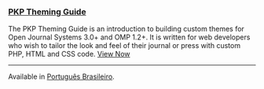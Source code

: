 
### <span class="fas fa-code"></span> [PKP Theming Guide](/pkp-theming-guide/)

The PKP Theming Guide is an introduction to building custom themes for Open Journal Systems 3.0+ and OMP 1.2+. It is written for web developers who wish to tailor the look and feel of their journal or press with custom PHP, HTML and CSS code. [View Now](/pkp-theming-guide/)

---

<span class='fa fa-language'></span> Available in [Português Brasileiro](/pkp-theming-guide/pt-br/).

<!-- card flagged redundant // possible removal-->
